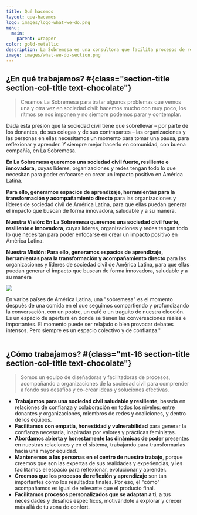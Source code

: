 ```yaml
---
title: Qué hacemos
layout: que-hacemos
logo: images/logo-what-we-do.png
menu:
  main:
    parent: wrapper
color: gold-metallic
description: La Sobremesa es una consultora que facilita procesos de reflexión y aprendizaje para sociedad civil en América Latina, dando acompañamientos, facilitando espacios y compartiendo herramientas.
image: images/what-we-do-section.png
---
```


## ¿En qué trabajamos? #{class="section-title section-col-title text-chocolate"}

> Creamos La Sobremesa para tratar algunos problemas que vemos una y otra vez en sociedad civil: hacemos mucho con muy poco, los ritmos se nos imponen y no siempre podemos parar y contemplar.

Dada esta presión que la sociedad civil tiene que sobrellevar – por parte de los donantes, de sus colegas y de sus contrapartes – las organizaciones y las personas en ellas necesitamos un momento para tomar una pausa, para reflexionar y aprender. Y siempre mejor hacerlo en comunidad, con buena compañía, en La Sobremesa.

**En La Sobremesa queremos una sociedad civil fuerte, resiliente e innovadora,** cuyas líderes, organizaciones y redes tengan todo lo que necesitan para poder enfocarse en crear un impacto positivo en América Latina.

**Para ello, generamos espacios de aprendizaje, herramientas para la transformación y acompañamiento directo** para las organizaciones y líderes de sociedad civil de América Latina, para que ellas puedan generar el impacto que buscan de forma innovadora, saludable y a su manera.

**Nuestra Visión: En La Sobremesa queremos una sociedad civil fuerte, resiliente e innovadora**, cuyas líderes, organizaciones y redes tengan todo lo que necesitan para poder enfocarse en crear un impacto positivo en América Latina.

**Nuestra Misión: Para ello, generamos espacios de aprendizaje, herramientas para la transformación y acompañamiento directo** para las organizaciones y líderes de sociedad civil de América Latina, para que ellas puedan generar el impacto que buscan de forma innovadora, saludable y a su manera

![](/images/why-la-sobremesa-es.svg)

En varios países de América Latina, una "sobremesa" es el momento después de una comida en el que seguimos compartiendo y profundizando la conversación, con un postre, un café o un traguito de nuestra elección. Es un espacio de apertura en donde se tienen las conversaciones reales e importantes. El momento puede ser relajado o bien provocar debates intensos. Pero siempre es un espacio colectivo y de confianza."

<div class="text-center mt-16 fw">
    <img class="mx-auto w-full sm:w-4/5 md:w-2/3 lg:w-2/5" src="/images/how-we-work-es.png" alt="">
</div>

## ¿Cómo trabajamos? #{class="mt-16 section-title section-col-title text-chocolate"}

> Somos un equipo de diseñadoras y facilitadoras de procesos, acompañando a organizaciones de la sociedad civil para comprender a fondo sus desafíos y co-crear ideas y soluciones efectivas.

- **Trabajamos para una sociedad civil saludable y resiliente**, basada en relaciones de confianza y colaboración en todos los niveles: entre donantes y organizaciones, miembros de redes y coaliciones, y dentro de los equipos.
- **Facilitamos con empatía, honestidad y vulnerabilidad** para generar la confianza necesaria, inspiradas por valores y prácticas feministas.
- **Abordamos abierta y honestamente las dinámicas de poder** presentes en nuestras relaciones y en el sistema, trabajando para transformarlas hacia una mayor equidad.
- **Mantenemos a las personas en el centro de nuestro trabajo**, porque creemos que son las expertas de sus realidades y experiencias, y les facilitamos el espacio para reflexionar, evolucionar y aprender.
- **Creemos que los procesos de reflexión y aprendizaje** son tan importantes como los resultados finales. Por eso, el "cómo" acompañamos es igual de relevante que el producto final.
- **Facilitamos procesos personalizados que se adaptan a ti**, a tus necesidades y desafíos específicos, motivándote a explorar y crecer más allá de tu zona de confort.
